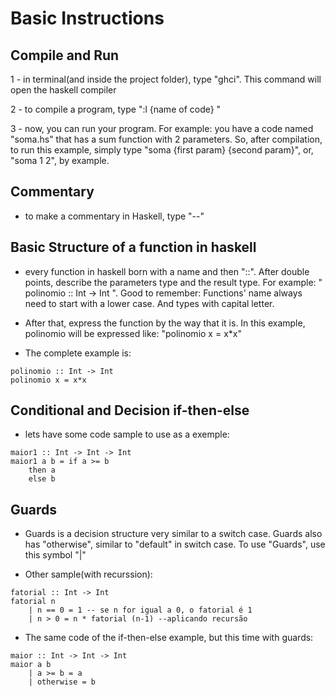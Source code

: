 # Basic Instructions

## Compile and Run 

1 - in terminal(and inside the project folder), type "ghci". This command will open the haskell compiler

2 - to compile a program, type ":l {name of code} "

3 - now, you can run your program. For example: you have a code named 
"soma.hs" that has a sum function with 2 parameters. So, after compilation, to run this example, simply type "soma {first param} {second param}", or, "soma 1 2", by example.  

## Commentary

- to make a commentary in Haskell, type "--"

## Basic Structure of a function in haskell

- every function in haskell born with a name and then "::". After double points, describe the parameters type and the result type. For example: " polinomio :: Int -> Int ". Good to remember: Functions' name always need to start with a lower case. And types with capital letter. 

- After that, express the function by the way that it is. In this example, polinomio will be expressed like: "polinomio x = x*x"

- The complete example is: 
``` 
polinomio :: Int -> Int 
polinomio x = x*x
```

## Conditional and Decision if-then-else

- lets have some code sample to use as a exemple:

```
maior1 :: Int -> Int -> Int 
maior1 a b = if a >= b
    then a
    else b
```
## Guards

- Guards is a decision structure very similar to a switch case. Guards also has "otherwise", similar to "default" in switch case. To use "Guards", use this symbol "|"

- Other sample(with recurssion):

``` 
fatorial :: Int -> Int 
fatorial n
    | n == 0 = 1 -- se n for igual a 0, o fatorial é 1
    | n > 0 = n * fatorial (n-1) --aplicando recursão
```

- The same code of the if-then-else example, but this time with guards:

```
maior :: Int -> Int -> Int
maior a b
    | a >= b = a
    | otherwise = b
```